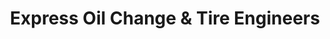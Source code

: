 ---
title: "Express Oil Change & Tire Engineers"
url: /alpharetta/express-oil-change-und-tire-engineers-north-main-street/
shop: Reifen
---